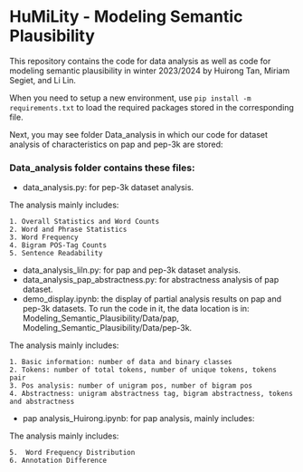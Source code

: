 # HuMiLity - Modeling Semantic Plausibility

This repository contains the code for data analysis as well as code for modeling semantic plausibility in winter 2023/2024 by Huirong Tan, Miriam Segiet, and Li Lin.

When you need to setup a new environment, use `pip install -m requirements.txt` to load the required packages stored in the corresponding file.

Next, you may see folder Data_analysis in which our code for dataset analysis of characteristics on pap and pep-3k are stored: 

### Data_analysis folder contains these files:
* data_analysis.py: for pep-3k dataset analysis. 

The analysis mainly includes:

    1. Overall Statistics and Word Counts
    2. Word and Phrase Statistics
    3. Word Frequency
    4. Bigram POS-Tag Counts
    5. Sentence Readability


* data_analysis_liln.py: for pap and pep-3k dataset analysis.
* data_analysis_pap_abstractness.py: for abstractness analysis of pap dataset.
* demo_display.ipynb: the display of partial analysis results on pap and pep-3k datasets. To run the code in it, the data location is in: Modeling_Semantic_Plausibility/Data/pap, Modeling_Semantic_Plausibility/Data/pep-3k. 

The analysis mainly includes:

    1. Basic information: number of data and binary classes
    2. Tokens: number of total tokens, number of unique tokens, tokens pair
    3. Pos analysis: number of unigram pos, number of bigram pos
    4. Abstractness: unigram abstractness tag, bigram abstractness, tokens and abstractness


* pap analysis_Huirong.ipynb: for pap analysis, mainly includes:

The analysis mainly includes:

    5.  Word Frequency Distribution
    6. Annotation Difference

